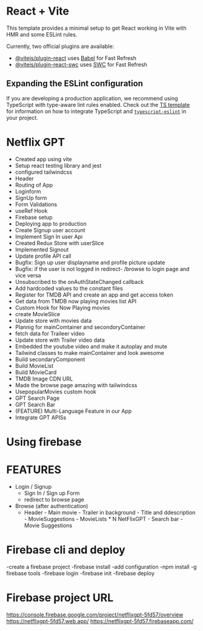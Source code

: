 # React + Vite

This template provides a minimal setup to get React working in Vite with HMR and some ESLint rules.

Currently, two official plugins are available:

- [@vitejs/plugin-react](https://github.com/vitejs/vite-plugin-react/blob/main/packages/plugin-react) uses [Babel](https://babeljs.io/) for Fast Refresh
- [@vitejs/plugin-react-swc](https://github.com/vitejs/vite-plugin-react/blob/main/packages/plugin-react-swc) uses [SWC](https://swc.rs/) for Fast Refresh

## Expanding the ESLint configuration

If you are developing a production application, we recommend using TypeScript with type-aware lint rules enabled. Check out the [TS template](https://github.com/vitejs/vite/tree/main/packages/create-vite/template-react-ts) for information on how to integrate TypeScript and [`typescript-eslint`](https://typescript-eslint.io) in your project.

# Netflix GPT

- Created app using vite
- Setup react testing library and jest
- configured tailwindcss
- Header
- Routing of App
- Loginform
- SignUp form
- Form Validations
- useRef Hook
- Firebase setup
- Deploying app to production
- Create Signup user account
- Implement Sign In user Api
- Created Redux Store with userSlice
- Implemented Signout
- Update profile API call
- Bugfix: Sign up user displayname and profile picture update
- Bugfix: if the user is not logged in redirect- /browse to login page and vice versa
- Unsubscribed to the onAuthStateChanged callback
- Add hardcoded values to the constant files
- Register for TMDB API and create an app and get access token
- Get data from TMDB now playing movies list API
- Custom Hook for Now Playing movies
- create MovieSlice
- Update store with movies data
- Plannig for mainComtainer and secondoryContainer
- fetch data for Traileer video
- Update store with Trailer video data
- Embedded the youtube video and make it autoplay and mute
- Tailwind classes to make mainContainer and look awesome
- Build secondaryComponent
- Build MovieList
- Build MovieCard
- TMDB Image CDN URL
- Made the browse page amazing with tailwindcss
- UsepopularMovies custom hook
- GPT Search Page
- GPT Search Bar
- (FEATURE) Multi-Language Feature in our App
- Integrate GPT APISs

# Using firebase

# FEATURES

- Login / Signup
  - Sign In / Sign up Form
  - redirect to browse page
- Browse (after authentication)
  - Header - Main movie - Trailer in background - Title and ddescription - MovieSuggestions - MovieLists \* N
    NetFlixGPT - Search bar - Movie Suggestions

# Firebase cli and deploy

-create a firebase project
-firebase install
-add configuration
-npm install -g firebase tools
-firebase login
-firebase init
-firebase deploy

# Firebase project URL

https://console.firebase.google.com/project/netflixgpt-5fd57/overview
https://netflixgpt-5fd57.web.app/
https://netflixgpt-5fd57.firebaseapp.com/

